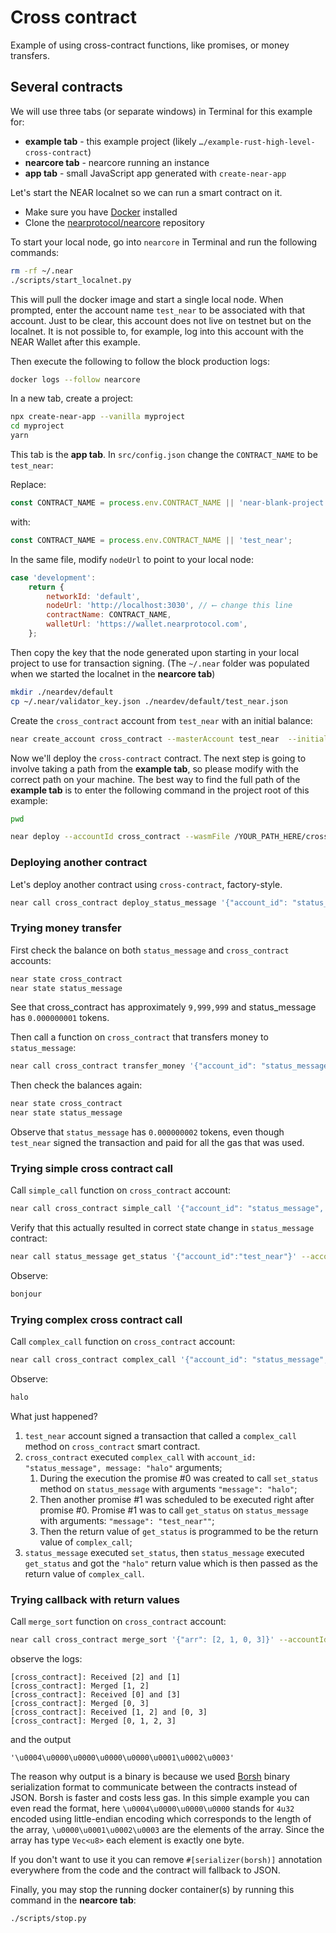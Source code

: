 # Cross contract

Example of using cross-contract functions, like promises, or money transfers.

## Several contracts
We will use three tabs (or separate windows) in Terminal for this example for:
- **example tab** - this example project (likely `…/example-rust-high-level-cross-contract`)
- **nearcore tab** - nearcore running an instance
- **app tab** - small JavaScript app generated with `create-near-app`

Let's start the NEAR localnet so we can run a smart contract on it.

* Make sure you have [Docker](https://www.docker.com/) installed
* Clone the [nearprotocol/nearcore](https://github.com/nearprotocol/nearcore) repository

To start your local node, go into `nearcore` in Terminal and run the following commands:
```bash
rm -rf ~/.near
./scripts/start_localnet.py
```

This will pull the docker image and start a single local node.
When prompted, enter the account name `test_near` to be associated with that account.
Just to be clear, this account does not live on testnet but on the localnet. It is not possible to, for example, log into this account with the NEAR Wallet after this example.

Then execute the following to follow the block production logs:
```bash
docker logs --follow nearcore
```

In a new tab, create a project:
```bash
npx create-near-app --vanilla myproject
cd myproject
yarn
```

This tab is the **app tab**. In `src/config.json` change the `CONTRACT_NAME` to be `test_near`:

Replace:
```javascript
const CONTRACT_NAME = process.env.CONTRACT_NAME || 'near-blank-project';
```

with:
```javascript
const CONTRACT_NAME = process.env.CONTRACT_NAME || 'test_near';
```

In the same file, modify `nodeUrl` to point to your local node:
```javascript
case 'development':
    return {
        networkId: 'default',
        nodeUrl: 'http://localhost:3030', // ⟵ change this line
        contractName: CONTRACT_NAME,
        walletUrl: 'https://wallet.nearprotocol.com',
    };
```

Then copy the key that the node generated upon starting in your local project to use for transaction signing.
(The `~/.near` folder was populated when we started the localnet in the **nearcore tab**)
```bash
mkdir ./neardev/default
cp ~/.near/validator_key.json ./neardev/default/test_near.json
```

Create the `cross_contract` account from `test_near` with an initial balance:
```bash
near create_account cross_contract --masterAccount test_near  --initialBalance 10000000
```

Now we'll deploy the `cross-contract` contract.
The next step is going to involve taking a path from the **example tab**, so please modify with the correct path on your machine.
The best way to find the full path of the **example tab** is to enter the following command in the project root of this example:
```bash
pwd
```

```bash
near deploy --accountId cross_contract --wasmFile /YOUR_PATH_HERE/cross-contract-high-level/res/cross_contract_high_level.wasm
```

### Deploying another contract
Let's deploy another contract using `cross-contract`, factory-style.
```bash
near call cross_contract deploy_status_message '{"account_id": "status_message", "amount":1000000000000000}' --accountId test_near
```

### Trying money transfer

First check the balance on both `status_message` and `cross_contract` accounts:
```bash
near state cross_contract
near state status_message
```

See that cross_contract has approximately `9,999,999` and status_message has `0.000000001` tokens.

Then call a function on `cross_contract` that transfers money to `status_message`:
```bash
near call cross_contract transfer_money '{"account_id": "status_message", "amount":1000000000000000}' --accountId test_near
```

Then check the balances again:
```bash
near state cross_contract
near state status_message
```

Observe that `status_message` has `0.000000002` tokens, even though
`test_near` signed the transaction and paid for all the gas that was used.

### Trying simple cross contract call

Call `simple_call` function on `cross_contract` account:
```bash
near call cross_contract simple_call '{"account_id": "status_message", "message":"bonjour"}' --accountId test_near --gas 10000000000000000000
```

Verify that this actually resulted in correct state change in `status_message` contract:
```bash
near call status_message get_status '{"account_id":"test_near"}' --accountId test_near --gas 10000000000000000000
```

Observe:
```bash
bonjour
```

### Trying complex cross contract call

Call `complex_call` function on `cross_contract` account:
```bash
near call cross_contract complex_call '{"account_id": "status_message", "message":"halo"}' --accountId test_near --gas 10000000000000000000
```

Observe:
```bash
halo
```

What just happened?

1. `test_near` account signed a transaction that called a `complex_call` method on `cross_contract` smart contract.
2. `cross_contract` executed `complex_call` with `account_id: "status_message", message: "halo"` arguments;
    1. During the execution the promise #0 was created to call `set_status` method on `status_message` with arguments `"message": "halo"`;
    2. Then another promise #1 was scheduled to be executed right after promise #0. Promise #1 was to call `get_status` on `status_message` with arguments: `"message": "test_near""`;
    3. Then the return value of `get_status` is programmed to be the return value of `complex_call`;
3. `status_message` executed `set_status`, then `status_message` executed `get_status` and got the `"halo"` return value
which is then passed as the return value of `complex_call`.

### Trying callback with return values

Call `merge_sort` function on `cross_contract` account:
```bash
near call cross_contract merge_sort '{"arr": [2, 1, 0, 3]}' --accountId test_near --gas 10000000000000000000
```

observe the logs:
```
[cross_contract]: Received [2] and [1]
[cross_contract]: Merged [1, 2]
[cross_contract]: Received [0] and [3]
[cross_contract]: Merged [0, 3]
[cross_contract]: Received [1, 2] and [0, 3]
[cross_contract]: Merged [0, 1, 2, 3]
```

and the output
```
'\u0004\u0000\u0000\u0000\u0000\u0001\u0002\u0003'
```
The reason why output is a binary is because we used [Borsh](http://borsh.io) binary serialization format to communicate
between the contracts instead of JSON. Borsh is faster and costs less gas. In this simple example you can even read
the format, here `\u0004\u0000\u0000\u0000` stands for `4u32` encoded using little-endian encoding which corresponds to the
length of the array, `\u0000\u0001\u0002\u0003` are the elements of the array. Since the array has type `Vec<u8>` each
element is exactly one byte.

If you don't want to use it you can remove `#[serializer(borsh)]` annotation everywhere from the code and the contract will fallback to JSON.

Finally, you may stop the running docker container(s) by running this command in the **nearcore tab**:
```bash
./scripts/stop.py
```
